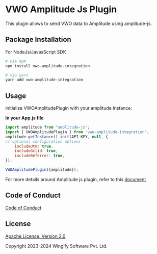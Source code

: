 # VWO Amplitude Js Plugin

This plugin allows to send VWO data to Amplitude using amplitude-js.

## Package Installation

For NodeJs/JavasScript SDK

```bash
# via npm
npm install vwo-amplitude-integration

# via yarn
yarn add vwo-amplitude-integration
```

## Usage

Initialize  VWOAmplitudePlugin with your amplitude Instance:

**In your App.js file**
```js
import amplitude from "amplitude-js";
import { VWOAmplitudePlugin } from 'vwo-amplitude-integration';
amplitude.getInstance().init(API_KEY, null, {
// optional configuration options
    includeUtm: true,
    includeGclid: true,
    includeReferrer: true,
});

VWOAmplitudePlugin({amplitude}); 

```

For more details around Amplitude js plugin, refer to this [document](https://www.npmjs.com/package/amplitude-js)

## Code of Conduct

[Code of Conduct](https://github.com/wingify/vwo-amplitude-integration/blob/master/CODE_OF_CONDUCT.md)

## License

[Apache License, Version 2.0](https://github.com/wingify/vwo-amplitude-integration/blob/master/LICENSE)

Copyright 2023-2024 Wingify Software Pvt. Ltd.
